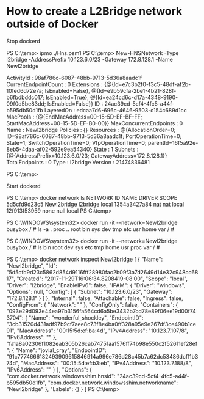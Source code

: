 ﻿
# How to create a L2Bridge network outside of Docker

Stop dockerd

PS C:\temp> ipmo ./Hns.psm1
PS C:\temp> New-HNSNetwork -Type l2bridge  -AddressPrefix 10.123.6.0/23 -Gateway 172.8.128.1 -Name Newl2bridge


ActivityId             : 98af786c-6087-48bb-9713-5d36a8aadc1f
CurrentEndpointCount   : 0
Extensions             : {@{Id=e7c3b2f0-f3c5-48df-af2b-10fed6d72e7a; IsEnabled=False}, @{Id=e9b59cfa-2be1-4b21-828f-b6fbdbddc017; IsEnabled=True}, @{Id=ea24cd6c-d17a-4348-9190-09f0d5be83dd; IsEnabled=False}}
ID                     : 24ac39cd-5cf4-4fc5-a44f-b595db50d1fb
LayeredOn              : edcaa7d6-696c-4646-9503-c154c689d1cc
MacPools               : {@{EndMacAddress=00-15-5D-EF-BF-FF; StartMacAddress=00-15-5D-EF-B0-00}}
MaxConcurrentEndpoints : 0
Name                   : Newl2bridge
Policies               : {}
Resources              : @{AllocationOrder=0; ID=98af786c-6087-48bb-9713-5d36a8aadc1f; PortOperationTime=0; State=1; SwitchOperationTime=0; VfpOperationTime=0; parentId=16f5a92e-8eb5-4daa-af02-592e9ea54340}
State                  : 1
Subnets                : {@{AddressPrefix=10.123.6.0/23; GatewayAddress=172.8.128.1}}
TotalEndpoints         : 0
Type                   : l2bridge
Version                : 21474836481



PS C:\temp>

Start dockerd

PS C:\temp> docker network ls
NETWORK ID          NAME                DRIVER              SCOPE
5d5cfd9d23c5        Newl2bridge         l2bridge            local
1354a3427a84        nat                 nat                 local
12f913f53959        none                null                local
PS C:\temp>


PS C:\WINDOWS\system32> docker run -it --network=Newl2bridge busybox
/ # ls -a
.     proc
..    root
bin   sys
dev   tmp
etc   usr
home  var
/ #


PS C:\WINDOWS\system32> docker run -it --network=Newl2bridge busybox
/ # ls
bin   root
dev   sys
etc   tmp
home  usr
proc  var
/ #

PS C:\temp> docker network inspect Newl2bridge
[
    {
        "Name": "Newl2bridge",
        "Id": "5d5cfd9d23c5862d854d9116fff28980fac2b09f3a7d2649d14e32c948cc6817",
        "Created": "2017-11-29T16:06:34.8208419-08:00",
        "Scope": "local",
        "Driver": "l2bridge",
        "EnableIPv6": false,
        "IPAM": {
            "Driver": "windows",
            "Options": null,
            "Config": [
                {
                    "Subnet": "10.123.6.0/23",
                    "Gateway": "172.8.128.1"
                }
            ]
        },
        "Internal": false,
        "Attachable": false,
        "Ingress": false,
        "ConfigFrom": {
            "Network": ""
        },
        "ConfigOnly": false,
        "Containers": {
            "093e29d093e44ea97b3156fa564cd6a5be3432b7cd78e89f06ee19d00f743704": {
                "Name": "wonderful_shockley",
                "EndpointID": "3cb31520d431adf97b9cf7aee8c73f8e4ba0ff328a95e9e267df3ce490b1ce91",
                "MacAddress": "00:15:5d:ef:ba:4d",
                "IPv4Address": "10.123.7.107/8",
                "IPv6Address": ""
            },
            "fa1a8a02306f1082eab305b26cab74751aa1576ff74b98e550c2f52611ef28ef": {
                "Name": "jovial_cray",
                "EndpointID": "91c7774666182493909615846914a996e786d28c45b7a62dc53486dcff1b374d",
                "MacAddress": "00:15:5d:ef:b3:eb",
                "IPv4Address": "10.123.7.188/8",
                "IPv6Address": ""
            }
        },
        "Options": {
            "com.docker.network.windowsshim.hnsid": "24ac39cd-5cf4-4fc5-a44f-b595db50d1fb",
            "com.docker.network.windowsshim.networkname": "Newl2bridge"
        },
        "Labels": {}
    }
]
PS C:\temp>

